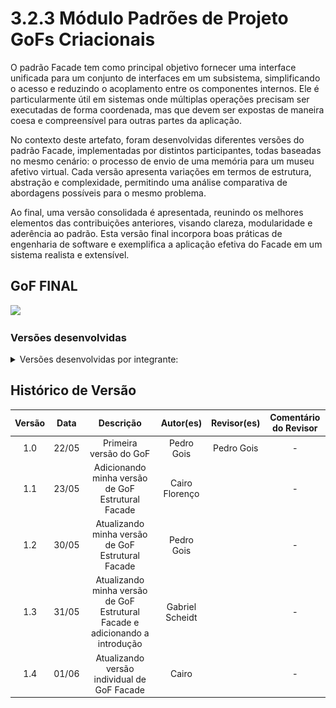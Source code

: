 # 3.2.3 Módulo Padrões de Projeto GoFs Criacionais
O padrão Facade tem como principal objetivo fornecer uma interface unificada para um conjunto de interfaces em um subsistema, simplificando o acesso e reduzindo o acoplamento entre os componentes internos. Ele é particularmente útil em sistemas onde múltiplas operações precisam ser executadas de forma coordenada, mas que devem ser expostas de maneira coesa e compreensível para outras partes da aplicação.

No contexto deste artefato, foram desenvolvidas diferentes versões do padrão Facade, implementadas por distintos participantes, todas baseadas no mesmo cenário: o processo de envio de uma memória para um museu afetivo virtual. Cada versão apresenta variações em termos de estrutura, abstração e complexidade, permitindo uma análise comparativa de abordagens possíveis para o mesmo problema.

Ao final, uma versão consolidada é apresentada, reunindo os melhores elementos das contribuições anteriores, visando clareza, modularidade e aderência ao padrão. Esta versão final incorpora boas práticas de engenharia de software e exemplifica a aplicação efetiva do Facade em um sistema realista e extensível.
## GoF FINAL

<img src="(COLOCAR IMAGEM AQUI)"/>

### Versões desenvolvidas

<details>
<summary>Versões desenvolvidas por integrante:</summary>

<details>
<summary>Versão do Pedro Gois:</summary>

#### Pedro
Interface 
```python
from abc import ABC, abstractmethod
from datetime import datetime
from enum import Enum


# -------------------------
# ENUMS E CLASSES DE SUPORTE
# -------------------------

class Status(Enum):
    PENDENTE = "pendente"
    APROVADA = "aprovada"
    REJEITADA = "rejeitada"


class MidiaDigital(ABC):
    @abstractmethod
    def tipo(self):
        pass


class Imagem(MidiaDigital):
    def __init__(self, caminho_arquivo):
        self.caminho_arquivo = caminho_arquivo

    def tipo(self):
        return "Imagem"


class Video(MidiaDigital):
    def __init__(self, caminho_arquivo):
        self.caminho_arquivo = caminho_arquivo

    def tipo(self):
        return "Video"


# -------------------------
# CLASSE PRODUTO
# -------------------------

class Memoria:
    def __init__(self, descricao, midia, data_envio, status):
        self.descricao = descricao
        self.midia = midia
        self.data_envio = data_envio
        self.status = status

    def __str__(self):
        return (f"Memória enviada em {self.data_envio.strftime('%d/%m/%Y %H:%M:%S')}, "
                f"status: {self.status.name}, descrição: {self.descricao}, "
                f"mídia: {self.midia.tipo()}")


# -------------------------
# PADRÃO BUILDER
# -------------------------

class MemoriaBuilder(ABC):
    @abstractmethod
    def setDescricao(self, descricao): pass

    @abstractmethod
    def setMidia(self, midia): pass

    @abstractmethod
    def build(self): pass


class MemoriaPendenteBuilder(MemoriaBuilder):
    def __init__(self):
        self.descricao = None
        self.midia = None

    def setDescricao(self, descricao):
        self.descricao = descricao
        return self

    def setMidia(self, midia):
        self.midia = midia
        return self

    def build(self):
        return Memoria(
            descricao=self.descricao,
            midia=self.midia,
            data_envio=datetime.now(),
            status=Status.PENDENTE
        )


class DiretorEnvioMemoria:
    def __init__(self, builder: MemoriaBuilder):
        self.builder = builder

    def construirMemoria(self, descricao, midia):
        return self.builder.setDescricao(descricao).setMidia(midia).build()


# -------------------------
# CLASSES DE USUÁRIO
# -------------------------

class Estudante:
    def __init__(self, nome):
        self.nome = nome
        self.minhas_memorias = []

    def adicionar_memoria(self, memoria):
        self.minhas_memorias.append(memoria)


class Administrador:
    def aprovar(self, memoria):
        memoria.status = Status.APROVADA
        print("✔ Memória aprovada.")

    def rejeitar(self, memoria):
        memoria.status = Status.REJEITADA
        print("✖ Memória rejeitada.")


# -------------------------
# PADRÃO FACADE
# -------------------------

class FachadaMemoria:
    def __init__(self, administrador: Administrador):
        self.administrador = administrador

    def enviar_memoria(self, estudante: Estudante, descricao: str, midia: MidiaDigital):
        """
        Estudante envia uma memória com status pendente.
        """
        builder = MemoriaPendenteBuilder()
        diretor = DiretorEnvioMemoria(builder)
        memoria = diretor.construirMemoria(descricao, midia)

        estudante.adicionar_memoria(memoria)
        print("📨 Memória enviada com sucesso! Aguardando aprovação.")
        return memoria

    def aprovar_memoria(self, memoria: Memoria):
        self.administrador.aprovar(memoria)

    def rejeitar_memoria(self, memoria: Memoria):
        self.administrador.rejeitar(memoria)


# -------------------------
# EXEMPLO DE USO
# -------------------------

if __name__ == "__main__":
    admin = Administrador()
    estudante = Estudante("João da Silva")

    fachada = FachadaMemoria(admin)

    # Envio de memória
    memoria = fachada.enviar_memoria(
        estudante,
        descricao="Foto com amigos na faculdade",
        midia=Imagem("fotos/formatura.jpg")
    )

    print(memoria)

    # Aprovação da memória
    fachada.aprovar_memoria(memoria)
    print(memoria)
```

</details>

<details>
<summary>Versão do Cairo Florenço:</summary>

### Cairo

### Modelagem

![Diagrama Facade](../assets/GOFsEstruturais/Facade/facadecairo.drawio.png)

<center>

Autor: [Cairo Florenço](https://github.com/CA1RO)

</center>

### Código

```python
class Memoria:
    def __init__(self, imagem_url, titulo, descricao, data_memoria):
        self.imagem_url = imagem_url
        self.titulo = titulo
        self.descricao = descricao
        self.data_memoria = data_memoria

class ValidadorDeMemoria:
    def validar(self, memoria: Memoria):
        if not memoria.imagem_url:
            raise ValueError("Imagem obrigatória")
        if not memoria.titulo:
            raise ValueError("Título obrigatório")
        if not memoria.descricao:
            raise ValueError("Descrição obrigatória")
        if not memoria.data_memoria:
            raise ValueError("Data da memória obrigatória")


class ArmazenacaoDeMemoria:
    def salvar(self, memoria: Memoria):
        print("Nova memória salva no banco de dados")


class NotificacaoAdmin:
    def notificar(self, memoria: Memoria):
        print("Admin notificado sobre nova memória enviada")


class EnvioDeMemoriaFacade:
    def __init__(self):
        self.validador = ValidadorDeMemoria()
        self.armazenamento = ArmazenacaoDeMemoria()
        self.notificacao = NotificacaoAdmin()

    def enviar_memoria(self, memoria: Memoria):
        self.validador.validar(memoria)
        self.armazenamento.salvar(memoria)
        self.notificacao.notificar(memoria)
        print("Envio concluído com sucesso")



class Usuario:
    def compartilharMemoria(self, memoria: Memoria):
        facade = EnvioDeMemoriaFacade()
        facade.enviar_memoria(memoria)
```

<center>

Autor: [Cairo Florenço](https://github.com/CA1RO)

</center>

</details>

<details>
<summary>Versão do Gabriel Scheidt:</summary>

#### Gabriel Scheidt

```python
from datetime import datetime
from typing import List, Tuple
from memoria_builder import (
    MemoriaBuilder,
    Memoria,
    TipoMidia,
    Visibilidade,
    StatusMemoria,
)


# ---------------- Subsistemas ----------------

class ValidadorDeMemoria:
    def validar(self, memoria: Memoria):
        if not memoria.titulo:
            raise ValueError("Título obrigatório.")
        if not memoria.descricao:
            raise ValueError("Descrição obrigatória.")
        if not memoria.midias or len(memoria.midias) == 0:
            raise ValueError("Deve conter pelo menos uma mídia.")
        if not memoria.nome_autor or not memoria.email_autor:
            raise ValueError("Autor e email obrigatórios.")
        if not isinstance(memoria.visibilidade, Visibilidade):
            raise ValueError("Visibilidade inválida.")
        if not isinstance(memoria.status, StatusMemoria):
            raise ValueError("Status inválido.")
        print("[Validador] Memória validada com sucesso.")

class RepositorioDeMemorias:
    def salvar(self, memoria: Memoria):
        print(f"[DB] Memória '{memoria.titulo}' de {memoria.nome_autor} salva no banco de dados.")

class NotificacaoAdministrativa:
    def enviar_alerta(self, memoria: Memoria):
        print(f"[Notificação] Admin notificado sobre a nova memória: '{memoria.titulo}'.")

class LoggerDeEnvio:
    def registrar(self, memoria: Memoria):
        print(f"[Log] Enviada em: {memoria.data_criacao.isoformat()} | Autor: {memoria.nome_autor}")


# ---------------- Facade ----------------

class EnvioMemoriaFacade:
    def __init__(self):
        self.validador = ValidadorDeMemoria()
        self.repositorio = RepositorioDeMemorias()
        self.notificador = NotificacaoAdministrativa()
        self.logger = LoggerDeEnvio()

    def enviar_memoria(
        self,
        titulo: str,
        descricao: str,
        midias: List[Tuple[TipoMidia, str]],
        nome_autor: str,
        email_autor: str,
        categorias: List[str],
        visibilidade: Visibilidade = Visibilidade.PUBLICO,
        status: StatusMemoria = StatusMemoria.PENDENTE
    ) -> Memoria:
        builder = MemoriaBuilder()
        builder.com_titulo(titulo)\
               .com_descricao(descricao)\
               .com_autor(nome_autor, email_autor)\
               .com_visibilidade(visibilidade)\
               .com_status_manual(status)\
               .com_categorias(categorias)

        for tipo, caminho in midias:
            builder.adicionar_midia(tipo, caminho)

        memoria = builder.build()

        self.validador.validar(memoria)
        self.repositorio.salvar(memoria)
        self.notificador.enviar_alerta(memoria)
        self.logger.registrar(memoria)

        print("[Facade] Envio da memória concluído com sucesso.")
        return memoria
```
</details>

</details>




## Histórico de Versão

| Versão | Data | Descrição | Autor(es) | Revisor(es) | Comentário do Revisor |
| :-: | :-: | :-: | :-: | :-: | :-: |
| 1.0 | 22/05 | Primeira versão do GoF | Pedro Gois | Pedro Gois | - |
| 1.1 | 23/05 | Adicionando minha versão de GoF Estrutural Facade | Cairo Florenço | | - |
| 1.2 | 30/05 | Atualizando minha versão de GoF Estrutural Facade | Pedro Gois | | - |
| 1.3 | 31/05 | Atualizando minha versão de GoF Estrutural Facade e adicionando a introdução | Gabriel Scheidt | | - |
| 1.4 | 01/06 | Atualizando versão individual de GoF Facade | Cairo | | - |